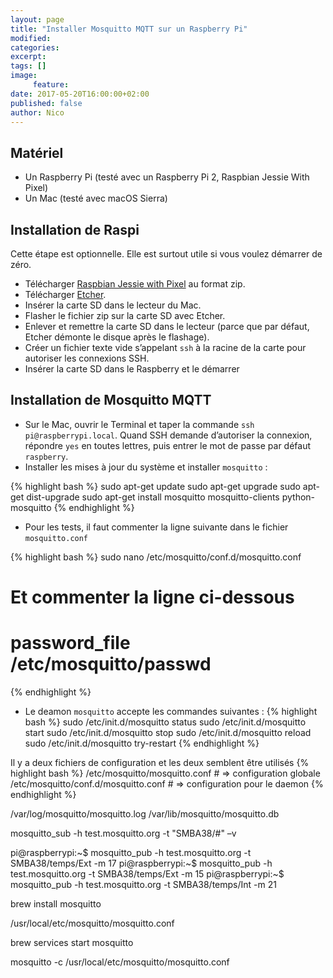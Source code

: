 ```yaml
---
layout: page
title: "Installer Mosquitto MQTT sur un Raspberry Pi"
modified:
categories:
excerpt:
tags: []
image:
     feature:
date: 2017-05-20T16:00:00+02:00
published: false
author: Nico
---
```



## Matériel

- Un Raspberry Pi (testé avec un Raspberry Pi 2, Raspbian Jessie With Pixel)
- Un Mac (testé avec macOS Sierra)


## Installation de Raspi

Cette étape est optionnelle. Elle est surtout utile si vous voulez démarrer de zéro.

- Télécharger [Raspbian Jessie with Pixel][1] au format zip.
- Télécharger [Etcher][2].
- Insérer la carte SD dans le lecteur du Mac.
- Flasher le fichier zip sur la carte SD avec Etcher.
- Enlever et remettre la carte SD dans le lecteur (parce que par défaut, Etcher démonte le disque après le flashage).
- Créer un fichier texte vide s’appelant `ssh` à la racine de la carte pour autoriser les connexions SSH.
- Insérer la carte SD dans le Raspberry et le démarrer


## Installation de Mosquitto MQTT

- Sur le Mac, ouvrir le Terminal et taper la commande `ssh pi@raspberrypi.local`. Quand SSH demande d’autoriser la connexion, répondre `yes` en toutes lettres, puis entrer le mot de passe par défaut `raspberry`.
- Installer les mises à jour du système et installer `mosquitto` :

{% highlight bash %}
sudo apt-get update
sudo apt-get upgrade
sudo apt-get dist-upgrade
sudo apt-get install mosquitto mosquitto-clients python-mosquitto
{% endhighlight %}

- Pour les tests, il faut commenter la ligne suivante dans le fichier `mosquitto.conf`

{% highlight bash %}
sudo nano /etc/mosquitto/conf.d/mosquitto.conf
# Et commenter la ligne ci-dessous
# password_file /etc/mosquitto/passwd
{% endhighlight %}

- Le deamon `mosquitto` accepte les commandes suivantes :
{% highlight bash %}
sudo /etc/init.d/mosquitto status
sudo /etc/init.d/mosquitto start
sudo /etc/init.d/mosquitto stop
sudo /etc/init.d/mosquitto reload
sudo /etc/init.d/mosquitto try-restart
{% endhighlight %}


Il y a deux fichiers de configuration et les deux semblent être utilisés
{% highlight bash %}
/etc/mosquitto/mosquitto.conf # ⇒ configuration globale
/etc/mosquitto/conf.d/mosquitto.conf # ⇒ configuration pour le daemon
{% endhighlight %}


/var/log/mosquitto/mosquitto.log
/var/lib/mosquitto/mosquitto.db



mosquitto_sub -h test.mosquitto.org -t "SMBA38/#" –v

pi@raspberrypi:~$ mosquitto_pub -h test.mosquitto.org -t SMBA38/temps/Ext -m 17
pi@raspberrypi:~$ mosquitto_pub -h test.mosquitto.org -t SMBA38/temps/Ext -m 15
pi@raspberrypi:~$ mosquitto_pub -h test.mosquitto.org -t SMBA38/temps/Int -m 21




brew install mosquitto

/usr/local/etc/mosquitto/mosquitto.conf

brew services start mosquitto

mosquitto -c /usr/local/etc/mosquitto/mosquitto.conf




[1]: https://www.raspberrypi.org/downloads/raspbian/
[2]: https://etcher.io/
